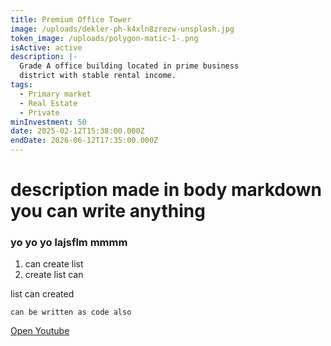 ```yaml
---
title: Premium Office Tower
image: /uploads/dekler-ph-k4xln8zrezw-unsplash.jpg
token_image: /uploads/polygon-matic-1-.png
isActive: active
description: |-
  Grade A office building located in prime business 
  district with stable rental income.
tags:
  - Primary market
  - Real Estate
  - Private
minInvestment: 50
date: 2025-02-12T15:38:00.000Z
endDate: 2026-06-12T17:35:00.000Z
---
```

# [](https://youtube.com/)description made in body markdown you can write anything



### yo yo yo lajsflm mmmm 

1. can create list
2. create list can

list can created

`can be written as code also`

[Open Youtube](https://youtube.com/)[](<>)
